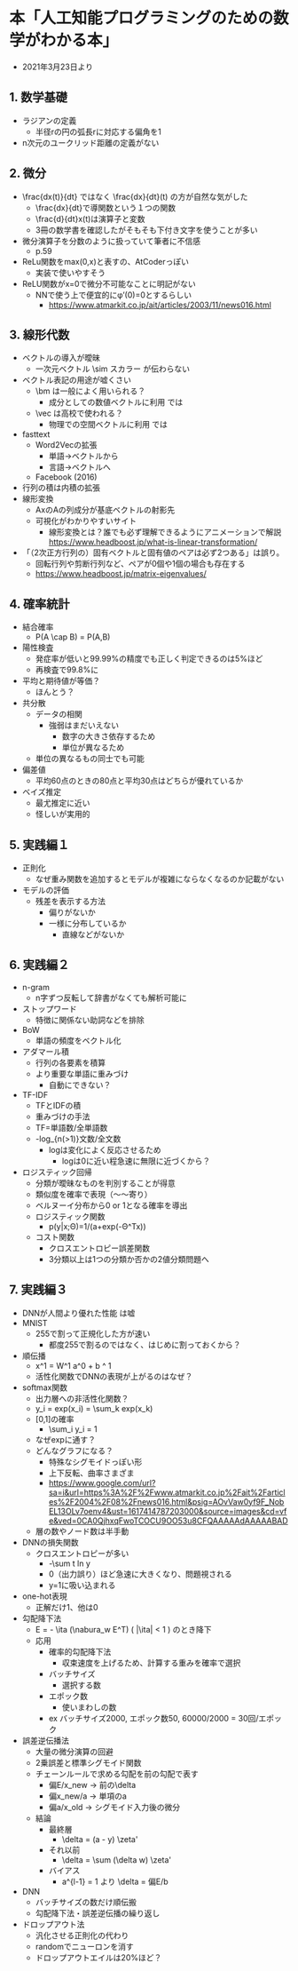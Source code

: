 # 本「人工知能プログラミングのための数学がわかる本」
- 2021年3月23日より

## 1. 数学基礎
- ラジアンの定義
    - 半径rの円の弧長rに対応する偏角を1
- n次元のユークリッド距離の定義がない

## 2. 微分
- \frac{dx(t)}{dt} ではなく \frac{dx}{dt}(t) の方が自然な気がした
    - \frac{dx}{dt}で導関数という１つの関数
    - \frac{d}{dt}x(t)は演算子と変数
    - 3冊の数学書を確認したがそもそも下付き文字を使うことが多い
- 微分演算子を分数のように扱っていて筆者に不信感
    - p.59
- ReLu関数をmax(0,x)と表すの、AtCoderっぽい
    - 実装で使いやすそう
- ReLU関数がx=0で微分不可能なことに明記がない
    - NNで使う上で便宜的にφ’(0)=0とするらしい
        - https://www.atmarkit.co.jp/ait/articles/2003/11/news016.html

## 3. 線形代数
- ベクトルの導入が曖昧
    - 一次元ベクトル \sim スカラー が伝わらない
- ベクトル表記の用途が嘘くさい
    - \bm は一般によく用いられる？
        - 成分としての数値ベクトルに利用 では
    - \vec は高校で使われる？
        - 物理での空間ベクトルに利用 では
- fasttext
    - Word2Vecの拡張
        - 単語->ベクトルから
        - 言語->ベクトルへ
    - Facebook (2016)
- 行列の積は内積の拡張
- 線形変換
    - AxのAの列成分が基底ベクトルの射影先
    - 可視化がわかりやすいサイト
        - 線形変換とは？誰でも必ず理解できるようにアニメーションで解説 https://www.headboost.jp/what-is-linear-transformation/ 
- 「（2次正方行列の）固有ベクトルと固有値のペアは必ず2つある」は誤り。
    - 回転行列や剪断行列など、ペアが0個や1個の場合も存在する
    - https://www.headboost.jp/matrix-eigenvalues/

## 4. 確率統計
- 結合確率
    - P(A \cap B) = P(A,B)
- 陽性検査
    - 発症率が低いと99.99%の精度でも正しく判定できるのは5%ほど
    - 再検査で99.8%に
- 平均と期待値が等価？
    - ほんとう？
- 共分散
    - データの相関
        - 強弱はまだいえない
            - 数字の大きさ依存するため
            - 単位が異なるため
    - 単位の異なるもの同士でも可能
- 偏差値
    - 平均60点のときの80点と平均30点はどちらが優れているか
- ベイズ推定
    - 最尤推定に近い
    - 怪しいが実用的

## 5. 実践編１
- 正則化
    - なぜ重み関数を追加するとモデルが複雑にならなくなるのか記載がない
- モデルの評価
    - 残差を表示する方法
        - 偏りがないか
        - 一様に分布しているか
            - 直線などがないか

## 6. 実践編２
- n-gram
    - n字ずつ反転して辞書がなくても解析可能に
- ストップワード
    - 特徴に関係ない助詞などを排除
- BoW
    - 単語の頻度をベクトル化
- アダマール積
    - 行列の各要素を積算
    - より重要な単語に重みづけ
        - 自動にできない？
- TF-IDF
    - TFとIDFの積
    - 重みづけの手法
    - TF=単語数/全単語数
    - -log_{n(>1)}文数/全文数
        - logは変化によく反応させるため
            - logは0に近い程急速に無限に近づくから？
- ロジスティック回帰
    - 分類が曖昧なものを判別することが得意
    - 類似度を確率で表現（～～寄り）
    - ベルヌーイ分布から0 or 1となる確率を導出
    - ロジスティック関数
        - p(y|x;Θ)=1/(a+exp(-Θ^Tx))
    - コスト関数
        - クロスエントロピー誤差関数
        - 3分類以上は1つの分類か否かの2値分類問題へ

## 7. 実践編３
- DNNが人間より優れた性能 は嘘
- MNIST
    - 255で割って正規化した方が速い
        - 都度255で割るのではなく、はじめに割っておくから？
- 順伝播
    - x^1 = W^1 a^0 + b ^ 1
    - 活性化関数でDNNの表現が上がるのはなぜ？
- softmax関数
    - 出力層への非活性化関数？
    - y_i = exp(x_i) = \sum_k exp(x_k)
    - [0,1]の確率
        - \sum_i y_i = 1
    - なぜexpに通す？
    - どんなグラフになる？
        - 特殊なシグモイドっぽい形
        - 上下反転、曲率さまざま
        - https://www.google.com/url?sa=i&url=https%3A%2F%2Fwww.atmarkit.co.jp%2Fait%2Farticles%2F2004%2F08%2Fnews016.html&psig=AOvVaw0yf9F_NobEL13OLv7oenv4&ust=1617414787203000&source=images&cd=vfe&ved=0CA0QjhxqFwoTCOCU9OO53u8CFQAAAAAdAAAAABAD
    - 層の数やノード数は半手動
- DNNの損失関数
    - クロスエントロピーが多い
        - -\sum t ln y
        - 0（出力誤り）ほど急速に大きくなり、問題視される
        - y=1に吸い込まれる
- one-hot表現
    - 正解だけ1、他は0
- 勾配降下法
    - E = - \ita (\nabura_w E^T) ( |\ita| < 1 ) のとき降下
    - 応用
        - 確率的勾配降下法
            - 収束速度を上げるため、計算する重みを確率で選択
        - バッチサイズ
            - 選択する数
        - エポック数
            - 使いまわしの数
        - ex バッチサイズ2000, エポック数50, 60000/2000 = 30回/エポック
- 誤差逆伝播法
    - 大量の微分演算の回避
    - 2乗誤差と標準シグモイド関数
    - チェーンルールで求める勾配を前の勾配で表す
        - 偏E/x_new -> 前の\delta
        - 偏x_new/a -> 単項のa
        - 偏a/x_old -> シグモイド入力後の微分
    - 結論
        - 最終層
            - \delta = (a - y) \zeta'
        - それ以前
            - \delta = \sum (\delta w) \zeta'
        - バイアス
            - a^{l-1} = 1 より \delta = 偏E/b
- DNN
    - バッチサイズの数だけ順伝搬
    - 勾配降下法・誤差逆伝播の繰り返し
- ドロップアウト法
    - 汎化させる正則化の代わり
    - randomでニューロンを消す
    - ドロップアウトエイルは20%ほど？
